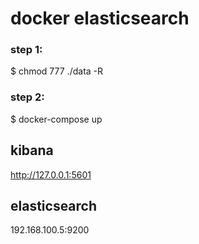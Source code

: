 # docker elasticsearch

### step 1:

$ chmod 777 ./data -R

### step 2:

$ docker-compose up

## kibana
http://127.0.0.1:5601

## elasticsearch
192.168.100.5:9200
